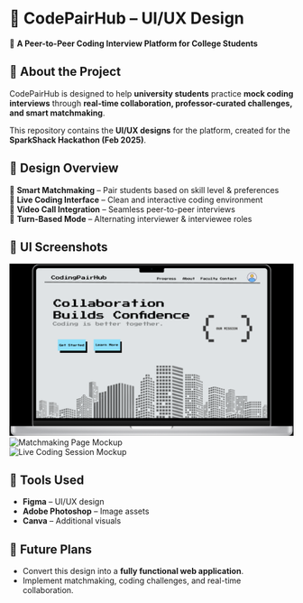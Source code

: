 # 🎨 CodePairHub – UI/UX Design  

🚀 **A Peer-to-Peer Coding Interview Platform for College Students**  

## 📖 About the Project  
CodePairHub is designed to help **university students** practice **mock coding interviews** through **real-time collaboration, professor-curated challenges, and smart matchmaking**.  

This repository contains the **UI/UX designs** for the platform, created for the **SparkShack Hackathon (Feb 2025)**.  

## 🎯 Design Overview  
🔹 **Smart Matchmaking** – Pair students based on skill level & preferences  
🔹 **Live Coding Interface** – Clean and interactive coding environment  
🔹 **Video Call Integration** – Seamless peer-to-peer interviews  
🔹 **Turn-Based Mode** – Alternating interviewer & interviewee roles  

## 🎨 UI Screenshots  
![Home Page Mockup](https://github.com/tpatel24/CodePairHub/blob/029d27dba685fdb2713f2fe99c2548792eebd58e/HomePage.png)  
![Matchmaking Page Mockup](URL-to-Image)  
![Live Coding Session Mockup](URL-to-Image)  

## 🎨 Tools Used  
- **Figma** – UI/UX design  
- **Adobe Photoshop** – Image assets  
- **Canva** – Additional visuals  

## 🚀 Future Plans  
- Convert this design into a **fully functional web application**.  
- Implement matchmaking, coding challenges, and real-time collaboration.  


